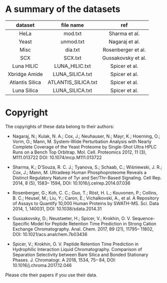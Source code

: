 # A summary of the datasets

| dataset | file name | ref | 
| :-: | :-: | :-: |
| HeLa | mod.txt | Sharma et al. |
| Yeast | unmod.txt | Nagaraj et al. |
| Misc | dia.txt | Rosenberger et al. |
| SCX | SCX.txt | Gussakovsky et al. |
| Luna HILIC | LUNA_HILIC.txt | Spicer et al. |
| Xbridge Amide | LUNA_SILICA.txt | Spicer et al. |
| Atlantis Silica | ATLANTIS_SILICA.txt | Spicer et al. |
| Luna Silica | LUNA_SILICA.txt | Spicer et al. |

# Copyright

The copyrights of these data belong to their authors:

- Nagaraj, N.; Kulak, N. A.; Cox, J.; Neuhauser, N.; Mayr, K.; Hoerning, O.; Vorm, O.; Mann, M. System-Wide Perturbation Analysis with Nearly Complete Coverage of the Yeast Proteome by Single-Shot Ultra HPLC Runs on a Bench Top Orbitrap. Mol. Cell. Proteomics 2012, 11 (3), M111.013722 DOI: 10.1074/mcp.M111.013722

- Sharma, K.; D’Souza, R. C. J.; Tyanova, S.; Schaab, C.; Wiśniewski, J. R.; Cox, J.; Mann, M. Ultradeep Human Phosphoproteome Reveals a Distinct Regulatory Nature of Tyr and Ser/Thr-Based Signaling. Cell Rep. 2014, 8 (5), 1583– 1594, DOI: 10.1016/j.celrep.2014.07.036

- Rosenberger, G.; Koh, C. C.; Guo, T.; Röst, H. L.; Kouvonen, P.; Collins, B. C.; Heusel, M.; Liu, Y.; Caron, E.; Vichalkovski, A., et al. A Repository of Assays to Quantify 10,000 Human Proteins by SWATH-MS. Sci. Data 2014, 1, 140031, DOI: 10.1038/sdata.2014.31

- Gussakovsky, D.; Neustaeter, H.; Spicer, V.; Krokhin, O. V. Sequence-Specific Model for Peptide Retention Time Prediction in Strong Cation Exchange Chromatography. Anal. Chem. 2017, 89 (21), 11795– 11802, DOI: 10.1021/acs.analchem.7b03436

- Spicer, V.; Krokhin, O. V. Peptide Retention Time Prediction in Hydrophilic Interaction Liquid Chromatography. Comparison of Separation Selectivity between Bare Silica and Bonded Stationary Phases. J. Chromatogr. A 2018, 1534, 75– 84, DOI: 10.1016/j.chroma.2017.12.046

Please cite their papers if you use their data.
